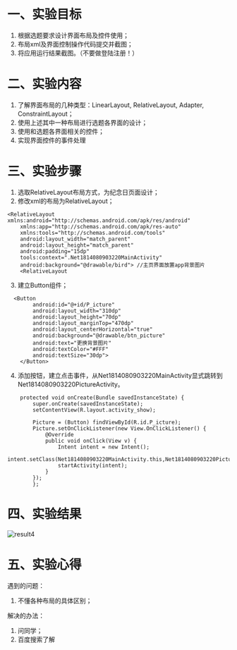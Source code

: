 # 一、实验目标
1. 根据选题要求设计界面布局及控件使用；
2. 布局xml及界面控制操作代码提交并截图；
3. 将应用运行结果截图。（不要做登陆注册！）
# 二、实验内容
1. 了解界面布局的几种类型：LinearLayout, RelativeLayout, Adapter, ConstraintLayout；
2. 使用上述其中一种布局进行选题各界面的设计；
3. 使用和选题各界面相关的控件；
4. 实现界面控件的事件处理
# 三、实验步骤
1. 选取RelativeLayout布局方式，为纪念日页面设计；
2. 修改xml的布局为RelativeLayout；
```
<RelativeLayout xmlns:android="http://schemas.android.com/apk/res/android"
    xmlns:app="http://schemas.android.com/apk/res-auto"
    xmlns:tools="http://schemas.android.com/tools"
    android:layout_width="match_parent"
    android:layout_height="match_parent"
    android:padding="15dp"
    tools:context=".Net1814080903220MainActivity"
    android:background="@drawable/bird"> //主页界面放置app背景图片
    <RelativeLayout
```
3. 建立Button组件；
```
  <Button
        android:id="@+id/P_icture"
        android:layout_width="310dp"
        android:layout_height="70dp"
        android:layout_marginTop="470dp"
        android:layout_centerHorizontal="true"
        android:background="@drawable/btn_picture"
        android:text="更换背景图片"
        android:textColor="#FFF"
        android:textSize="30dp">
    </Button>
```
4. 添加按钮，建立点击事件，从Net1814080903220MainActivity显式跳转到Net1814080903220PictureActivity。
```
    protected void onCreate(Bundle savedInstanceState) {
        super.onCreate(savedInstanceState);
        setContentView(R.layout.activity_show);
        
        Picture = (Button) findViewById(R.id.P_icture);
        Picture.setOnClickListener(new View.OnClickListener() {
            @Override
            public void onClick(View v) {
                Intent intent = new Intent();
                intent.setClass(Net1814080903220MainActivity.this,Net1814080903220PictureActivity.class);
                startActivity(intent);
            }
        });
        };
```
# 四、实验结果
![result4](https://raw.githubusercontent.com/JieBro333/android-labs-2020/master/students/net1814080903220/lab4result.jpg)
# 五、实验心得
遇到的问题：
1. 不懂各种布局的具体区别；

解决的办法：
1. 问同学；
2. 百度搜索了解
